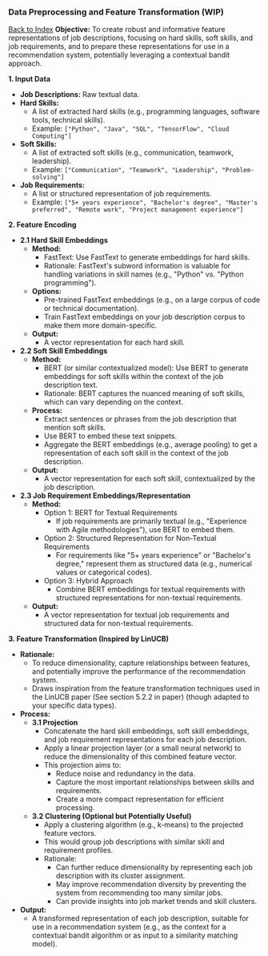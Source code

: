 ###   Data Preprocessing and Feature Transformation (WIP)
[Back to Index](../index.md)
**Objective:** To create robust and informative feature representations of job descriptions, focusing on hard skills, soft skills, and job requirements, and to prepare these representations for use in a recommendation system, potentially leveraging a contextual bandit approach.

**1.  Input Data**

* **Job Descriptions:** Raw textual data.
* **Hard Skills:**
    * A list of extracted hard skills (e.g., programming languages, software tools, technical skills).
    * Example: `["Python", "Java", "SQL", "TensorFlow", "Cloud Computing"]`
* **Soft Skills:**
    * A list of extracted soft skills (e.g., communication, teamwork, leadership).
    * Example: `["Communication", "Teamwork", "Leadership", "Problem-solving"]`
* **Job Requirements:**
    * A list or structured representation of job requirements.
    * Example: `["5+ years experience", "Bachelor's degree", "Master's preferred", "Remote work", "Project management experience"]`

**2.  Feature Encoding**

* **2.1   Hard Skill Embeddings**
    * **Method:**
        * FastText: Use FastText to generate embeddings for hard skills.
        * Rationale: FastText's subword information is valuable for handling variations in skill names (e.g., "Python" vs. "Python programming").
    * **Options:**
        * Pre-trained FastText embeddings (e.g., on a large corpus of code or technical documentation).
        * Train FastText embeddings on your job description corpus to make them more domain-specific.
    * **Output:**
        * A vector representation for each hard skill.
* **2.2   Soft Skill Embeddings**
    * **Method:**
        * BERT (or similar contextualized model): Use BERT to generate embeddings for soft skills within the context of the job description text.
        * Rationale: BERT captures the nuanced meaning of soft skills, which can vary depending on the context.
    * **Process:**
        * Extract sentences or phrases from the job description that mention soft skills.
        * Use BERT to embed these text snippets.
        * Aggregate the BERT embeddings (e.g., average pooling) to get a representation of each soft skill in the context of the job description.
    * **Output:**
        * A vector representation for each soft skill, contextualized by the job description.
* **2.3   Job Requirement Embeddings/Representation**
    * **Method:**
        * Option 1: BERT for Textual Requirements
            * If job requirements are primarily textual (e.g., "Experience with Agile methodologies"), use BERT to embed them.
        * Option 2: Structured Representation for Non-Textual Requirements
            * For requirements like "5+ years experience" or "Bachelor's degree," represent them as structured data (e.g., numerical values or categorical codes).
        * Option 3: Hybrid Approach
            * Combine BERT embeddings for textual requirements with structured representations for non-textual requirements.
    * **Output:**
        * A vector representation for textual job requirements and structured data for non-textual requirements.

**3.  Feature Transformation (Inspired by LinUCB)**

* **Rationale:**
    * To reduce dimensionality, capture relationships between features, and potentially improve the performance of the recommendation system.
    * Draws inspiration from the feature transformation techniques used in the LinUCB paper (See section 5.2.2 in paper) (though adapted to your specific data types).
* **Process:**
    * **3.1   Projection**
        * Concatenate the hard skill embeddings, soft skill embeddings, and job requirement representations for each job description.
        * Apply a linear projection layer (or a small neural network) to reduce the dimensionality of this combined feature vector.
        * This projection aims to:
            * Reduce noise and redundancy in the data.
            * Capture the most important relationships between skills and requirements.
            * Create a more compact representation for efficient processing.
    * **3.2   Clustering (Optional but Potentially Useful)**
        * Apply a clustering algorithm (e.g., k-means) to the projected feature vectors.
        * This would group job descriptions with similar skill and requirement profiles.
        * Rationale:
            * Can further reduce dimensionality by representing each job description with its cluster assignment.
            * May improve recommendation diversity by preventing the system from recommending too many similar jobs.
            * Can provide insights into job market trends and skill clusters.
* **Output:**
    * A transformed representation of each job description, suitable for use in a recommendation system (e.g., as the context for a contextual bandit algorithm or as input to a similarity matching model).
